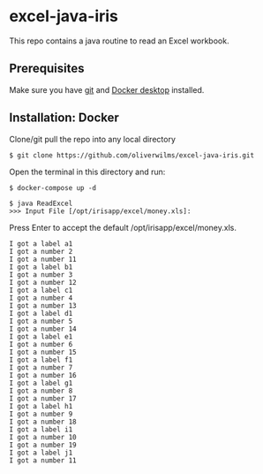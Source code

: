 # excel-java-iris

This repo contains a java routine to read an Excel workbook.

## Prerequisites
Make sure you have [git](https://git-scm.com/book/en/v2/Getting-Started-Installing-Git) and [Docker desktop](https://www.docker.com/products/docker-desktop) installed.

## Installation: Docker
Clone/git pull the repo into any local directory

```
$ git clone https://github.com/oliverwilms/excel-java-iris.git
```

Open the terminal in this directory and run:

```
$ docker-compose up -d
```

```
$ java ReadExcel
>>> Input File [/opt/irisapp/excel/money.xls]:
```

Press Enter to accept the default /opt/irisapp/excel/money.xls.

```
I got a label a1
I got a number 2
I got a number 11
I got a label b1
I got a number 3
I got a number 12
I got a label c1
I got a number 4
I got a number 13
I got a label d1
I got a number 5
I got a number 14
I got a label e1
I got a number 6
I got a number 15
I got a label f1
I got a number 7
I got a number 16
I got a label g1
I got a number 8
I got a number 17
I got a label h1
I got a number 9
I got a number 18
I got a label i1
I got a number 10
I got a number 19
I got a label j1
I got a number 11
```
